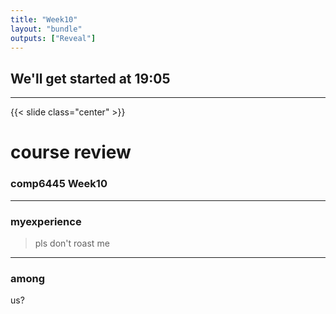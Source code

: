 ```yaml
---
title: "Week10"
layout: "bundle"
outputs: ["Reveal"]
---
```


## We'll get started at 19:05

---

{{< slide class="center" >}}
# course review
### comp6445 Week10

---

### myexperience
> pls don't roast me

---

### among
us?
